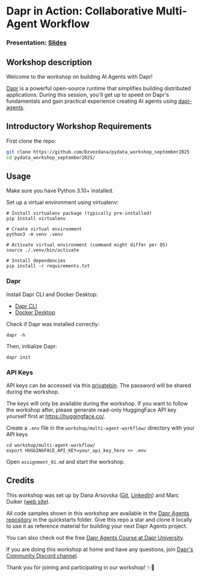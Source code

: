 # Dapr in Action: Collaborative Multi-Agent Workflow

### Presentation: [Slides](./workshop/dapr_pydata_2025.pdf)

## Workshop description

Welcome to the workshop on building AI Agents with Dapr!

[Dapr](https://github.com/dapr/dapr) is a powerful open-source runtime that simplifies building distributed applications. During this session, you'll get up to speed on Dapr's fundamentals and gain practical experience creating AI agents using [dapr-agents](https://github.com/dapr/dapr-agents).

## Introductory Workshop Requirements 

First clone the repo:

```bash
git clone https://github.com/Dzvezdana/pydata_workshop_september2025
cd pydata_workshop_september2025/
```

## Usage

Make sure you have Python 3.10+ installed.

Set up a virtual environment using virtualenv:

```
# Install virtualenv package (typically pre-installed)
pip install virtualenv

# Create virtual environment
python3 -m venv .venv

# Activate virtual environment (command might differ per OS)
source ./.venv/bin/activate

# Install dependencies
pip install -r requirements.txt
```

### Dapr

Install Dapr CLI and Docker Desktop:

* [Dapr CLI](https://docs.dapr.io/getting-started/install-dapr-cli/)
* [Docker Desktop](https://docs.docker.com/desktop/)

Check if Dapr was installed correctly:

```
dapr -h
```

Then, initialize Dapr:

```
dapr init
```
       
### API Keys

API keys can be accessed via this [privatebin](TODO). The password will be shared during the workshop. 

The keys will only be available during the workshop. If you want to follow the workshop after, please generate read-only HuggingFace API key yourself first at https://huggingface.co/.

Create a `.env` file in the `workshop/multi-agent-workflow/` directory with your API keys

```env
cd workshop/multi-agent-workflow/
export HUGGINGFACE_API_KEY=your_api_key_here >> .env
```

Open `assignment_01.md` and start the workshop.

## Credits

This workshop was set up by Dana Arsovska ([Git](https://github.com/Dzvezdana), [LinkedIn](https://www.linkedin.com/in/dana-arsovska/)) and Marc Duiker ([web site](https://marcduiker.dev/)).

All code samples shown in this workshop are available in the [Dapr Agents repository](https://github.com/dapr/dapr-agents/tree/main) in the quickstarts folder. Give this repo a star and clone it locally to use it as reference material for building your next Dapr Agents project.

You can also check out the free [Dapr Agents Course at Dapr University](https://www.diagrid.io/dapr-university).

If you are doing this workshop at home and have any questions, join [Dapr's Community Discord channel](https://dapr.io/community/).

Thank you for joining and participating in our workshop! ✨🎉

